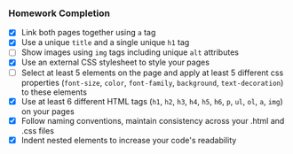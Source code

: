 ### Homework Completion

- [x] Link both pages together using `a` tag
- [x] Use a unique `title` and a single unique `h1` tag
- [ ] Show images using `img` tags including unique `alt` attributes
- [x] Use an external CSS stylesheet to style your pages  
- [ ] Select at least 5 elements on the page and apply at least 5 different css properties (`font-size`, `color`, `font-family`, `background`, `text-decoration`) to these elements
- [x] Use at least 6 different HTML tags (`h1`, `h2`, `h3`, `h4`, `h5`, `h6`, `p`, `ul`, `ol`, `a`, `img`) on your pages
- [x] Follow naming conventions, maintain consistency across your .html and .css files
- [x] Indent nested elements to increase your code's readability
